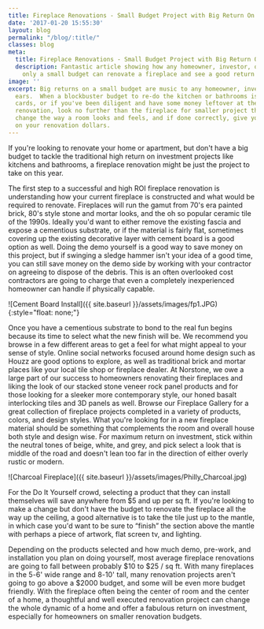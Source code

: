 ```yaml
---
title: Fireplace Renovations - Small Budget Project with Big Return On Investment
date: '2017-01-20 15:55:30'
layout: blog
permalink: "/blog/:title/"
classes: blog
meta:
  title: Fireplace Renovations - Small Budget Project with Big Return On Investment
  description: Fantastic article showing how any homeowner, investor, or flipper with
    only a small budget can renovate a fireplace and see a good return on investment.
image: ''
excerpt: Big returns on a small budget are music to any homeowner, investor, or flipper's
  ears.  When a blockbuster budget to re-do the kitchen or bathrooms isn't in the
  cards, or if you've been diligent and have some money leftover at the end of a big
  renovation, look no further than the fireplace for smaller project that can significantly
  change the way a room looks and feels, and if done correctly, give you a great return
  on your renovation dollars.
---
```

If you're looking to renovate your home or apartment, but don't have a big budget to tackle the traditional high return on investment projects like kitchens and bathrooms, a fireplace renovation might be just the project to take on this year.

The first step to a successful and high ROI fireplace renovation is understanding how your current fireplace is constructed and what would be required to renovate. Fireplaces will run the gamut from 70's era painted brick, 80's style stone and mortar looks, and the oh so popular ceramic tile of the 1990s. Ideally you'd want to either remove the existing fascia and expose a cementious substrate, or if the material is fairly flat, sometimes covering up the existing decorative layer with cement board is a good option as well. Doing the demo yourself is a good way to save money on this project, but if swinging a sledge hammer isn't your idea of a good time, you can still save money on the demo side by working with your contractor on agreeing to dispose of the debris. This is an often overlooked cost contractors are going to charge that even a completely inexperienced homeowner can handle if physically capable.

![Cement Board Install]({{ site.baseurl }}/assets/images/fp1.JPG){:style="float: none;"}

Once you have a cementious substrate to bond to the real fun begins because its time to select what the new finish will be. We recommend you browse in a few different areas to get a feel for what might appeal to your sense of style. Online social networks focused around home design such as Houzz are good options to explore, as well as traditional brick and mortar places like your local tile shop or fireplace dealer. At Norstone, we owe a large part of our success to homeowners renovating their fireplaces and liking the look of our stacked stone veneer rock panel products and for those looking for a sleeker more contemporary style, our honed basalt interlocking tiles and 3D panels as well. Browse our Fireplace Gallery for a great collection of fireplace projects completed in a variety of products, colors, and design styles. What you're looking for in a new fireplace material should be something that complements the room and overall house both style and design wise. For maximum return on investment, stick within the neutral tones of beige, white, and grey, and pick select a look that is middle of the road and doesn't lean too far in the direction of either overly rustic or modern.

![Charcoal Fireplace]({{ site.baseurl }}/assets/images/Philly_Charcoal.jpg)

For the Do It Yourself crowd, selecting a product that they can install themselves will save anywhere from $5 and up per sq ft. If you're looking to make a change but don't have the budget to renovate the fireplace all the way up the ceiling, a good alternative is to take the tile just up to the mantle, in which case you'd want to be sure to “finish” the section above the mantle with perhaps a piece of artwork, flat screen tv, and lighting.

<span style="letter-spacing: 0.01em;">Depending on the products selected and how much demo, pre-work, and installation you plan on doing yourself, most average fireplace renovations are going to fall between probably $10 to $25 / sq ft. With many fireplaces in the 5-6' wide range and 8-10' tall, many renovation projects aren't going to go above a $2000 budget, and some will be even more budget friendly. With the fireplace often being the center of room and the center of a home, a thoughtful and well executed renovation project can change the whole dynamic of a home and offer a fabulous return on investment, especially for homeowners on smaller renovation budgets.</span>
